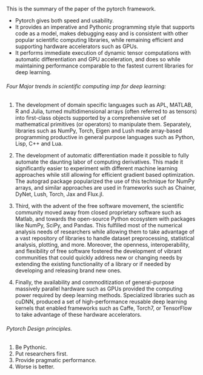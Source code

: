 This is the summary of the paper of the pytorch framework.

- Pytorch gives both speed and usability.
- It provides an imperative and Pythonic programming style that supports code as a model, makes debugging easy and is consistent with other popular scientific computing libraries, while remaining efficient and supporting hardware accelerators such as GPUs.
- It performs immediate execution of dynamic tensor computations with automatic differentiation and
GPU acceleration, and does so while maintaining performance comparable to the fastest current
libraries for deep learning.

###### Four Major trends in scientific computing imp for deep learning:

1. The development of domain specific languages such as APL, MATLAB, R and Julia, turned multidimensional arrays (often referred to as tensors) into first-class objects supported by a comprehensive set of mathematical primitives (or operators) to manipulate them. Separately, libraries such as NumPy, Torch, Eigen and Lush made array-based programming productive in general purpose languages such as Python, Lisp, C++ and Lua.

2. The development of automatic differentiation made it possible to fully automate the daunting labor of computing derivatives. This made it significantly easier to experiment with different machine learning approaches while still allowing for efficient gradient based optimization. The autograd package popularized the use of this technique for NumPy arrays, and similar approaches are used in frameworks such as Chainer, DyNet, Lush, Torch, Jax and Flux.jl.

3. Third, with the advent of the free software movement, the scientific community moved away from closed proprietary software such as Matlab, and towards the open-source Python ecosystem with packages like NumPy, SciPy, and Pandas. This fulfilled most of the numerical analysis needs of researchers while allowing them to take advantage of a vast repository of libraries
to handle dataset preprocessing, statistical analysis, plotting, and more. Moreover, the openness, interoperability, and flexibility of free software fostered the development of vibrant communities that could quickly address new or changing needs by extending the existing functionality of a library or if needed by developing and releasing brand new ones.

4. Finally, the availability and commoditization of general-purpose massively parallel hardware such as GPUs provided the computing power required by deep learning methods. Specialized libraries such as cuDNN, produced a set of high-performance reusable deep learning kernels that enabled frameworks such as Caffe, Torch7, or TensorFlow to take advantage of these hardware accelerators.

###### Pytorch Design principles.

1. Be Pythonic. 
2. Put researchers first.
3. Provide pragmatic performance.
4. Worse is better.
